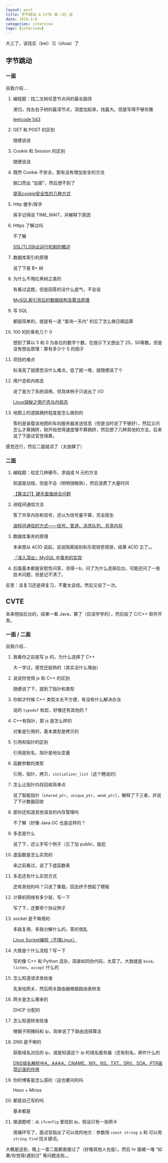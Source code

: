 ```yaml
---
layout: post
title: 字节跳动 & CVTE 面（凉）经
date: 2019-3-8
categories: interview
tags: [interview]
---
```




大三了，该找实（bei）习（shua）了

<!--more--> 



## 字节跳动

### 一面

自我介绍....

1. 编程题：找二叉树任意节点间的最长路径

   递归，找左右子树的最深节点，深度加起来，找最大。但是写得不够优雅

   [leetcode 543](https://leetcode.com/problems/diameter-of-binary-tree/discuss/101115/543.-Diameter-of-Binary-Tree-C%2B%2B_Recursive_with-brief-explanation)

2. GET 和 POST 的区别

   随便说说

3. Cookie 和 Session 的区别

   随便说说

4. 既然 Cookie 不安全，那有没有增加安全的方法

   脱口而出 “加密”，然后想不到了

   [提高cookie安全性的几种方式](https://blog.csdn.net/sinat_27346451/article/details/77923143)

1. Http 握手/挥手

   挥手记得说 TIME_WAIT，并解释下原因

2. Https 了解过吗

   不了解

   [SSL/TLS协议运行机制的概述](http://www.ruanyifeng.com/blog/2014/02/ssl_tls.html)

3. 数据库索引的原理

   说了下是 B+ 树

4. 为什么不用红黑树之类的

   有看过这题，但是回答的没什么底气，不会说

   [MySQL索引背后的数据结构及算法原理](http://blog.codinglabs.org/articles/theory-of-mysql-index.html)

5. 写 SQL

   都挺简单的，就是有一道 “查询一天内” 的忘了怎么做日期运算

6. 100 的阶乘有几个 0

   想到了算以 5 和 0 为各位的数字个数，在提示下又想出了 25，50等数。但是没有想出原理：算有多少个 5 的因子

7. 项目的难点

   标准高了就感觉没什么难点，低了就一堆，就随便说了个

8. 用户态和内核态

   说了是为了系统调用，但具体例子只说出了 I/O

   [Linux探秘之用户态与内核态](https://www.cnblogs.com/bakari/p/5520860.html)

9. 地图上的道路拥挤程度是怎么做到的

   答的是装载该地图的车向服务器发送信息（但是当时说了不够好），然后又问怎么才算拥挤，刚开始觉得速度慢不算拥挤，然后想了几种其他的方法，后来说了下面试官觉得算。

感觉还行，然后二面就凉了（太放肆了）



### 二面

1. 编程题：给定几种硬币，求组成 N 元的方法

   知道是动规，但是不会（明明很眼熟），然后浪费了大量时间

   [【算法27】硬币面值组合问题](https://www.cnblogs.com/python27/p/3303721.html)

2. 进程间通信方法

   答了共享内存和信号，还以为信号量不算，完全陌生

   [进程间通信的方式——信号、管道、消息队列、共享内存](https://www.cnblogs.com/LUO77/p/5816326.html)

3. 数据库事务的原理

   本来想从 ACID 说起，说说隔离级别和乐观锁悲观锁，结果 ACID 忘了。。

   [『浅入深出』MySQL 中事务的实现](https://draveness.me/mysql-transaction)

4. 后面基本都是安慰性问答，凉得一b，问了为什么选择后台。可能还问了一些技术问题，但是记不清了。



反思：该复习还是得复习，不要太自信。然后又投了一次。



## CVTE

本来想投后台的，结果一看 Java，算了（应该学学的），然后投了 C/C++ 软件开发。



### 一面 / 二面

自我介绍...

1. 我看你之前是写 js 的，为什么选择了 C++

   大一学过，感觉还挺熟的（其实没什么理由）

2. 说说你觉得 js 和 C++ 的区别

   随便说了下，提到了指针和类型

3. 你刚才时候 C++ 类型太长不方便，有没有什么解决办法

   说的 `typedef` 和宏，好像还有其他的？

4. C++有指针，那 js 是怎么样的

   对象是引用的，基本类型是拷贝的

5. 引用和指针的区别

   引用是别名，指针是地址变量

6. 函数参数的类型

   引用，指针，拷贝，`initializer_list`（这个瞎说的）

7. 怎么让指针内存回收简单点

   说了智能指针（`shared_ptr`，`unique_ptr`，`weak_ptr`），解释了下三者，并说了下计数器回收

8. 那你还知道其他语言的内存管理吗

   不了解（好像 Java GC 也是这样的？

9. 多态是什么

   说了下，还让手写个例子（忘了加 public，尴尬

10. 虚函数是怎么实现的

    来之前看过，说了下虚函数表

11. 多态还有什么实现方式

    还有其他的吗？只说了重载，回去终于想起了模板

12. 计算机网络有多少层，写一下

    写了下，还要举个协议例子

13. socket 是干嘛用的

    多路复用，多路分解什么的，答的很乱

    [Linux Socket编程（不限Linux）](https://www.cnblogs.com/skynet/archive/2010/12/12/1903949.html)

14. 大致是个什么流程？写一下

    写的像 C++ 和 Python 混杂，简直如同伪代码，太菜了。大致就是 `bind`，`listen`，`accept` 什么的

15. 怎么知道请求发给谁

    先发给网关，然后网关路由器根据路由表转发

16. 网关是怎么哪来的

    DHCP 分配的

17. 怎么知道转发给谁

    根据子网掩码和 ip，简单说了下路由选择算法

18. DNS 是干嘛的

    获取域名对应的 ip，或是知道这个 ip 的域名服务器（还有别名，邮件什么的

    [DNS域名解析中A、AAAA、CNAME、MX、NS、TXT、SRV、SOA、PTR各项记录的作用](https://itbilu.com/other/relate/EyxzdVl3.html)

19. 你的博客是怎么搭的（这也要问的吗

    Hexo + Minos

20. 都是自己写的吗

    基本都是

21. 做道题吧：从 `ifconfig` 里找到 ip，假设只有一张网卡

    用循环写了，面试官指出了可以改的地方：参数用 `const string &` 和 可以用 `string.find` 找关键词。



大概是这些，晚上一查二面都直接过了（好像其他人也是）。然后 hr 面被一堆 “如果/你觉得/遇到过" 等问题击败。。